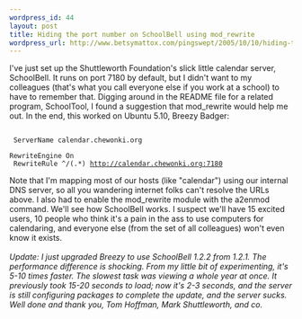 ```yaml
--- 
wordpress_id: 44
layout: post
title: Hiding the port number on SchoolBell using mod_rewrite
wordpress_url: http://www.betsymattox.com/pingswept/2005/10/10/hiding-the-port-number-on-schoolbell-using-mod_rewrite/
---
```

I've just set up the Shuttleworth Foundation's slick little calendar server, SchoolBell. It runs on port 7180 by default, but I didn't want to my colleagues (that's what you call everyone else if you work at a school) to have to remember that. Digging around in the README file for a related program, SchoolTool, I found a suggestion that mod_rewrite would help me out.
In the end, this worked on Ubuntu 5.10, Breezy Badger:<br />
<code><br />
<br />
    ServerName calendar.chewonki.org<br />
    RewriteEngine On<br />
    RewriteRule ^/(.*) http://calendar.chewonki.org:7180<br />
</code>
Note that I'm mapping most of our hosts (like "calendar") using our internal DNS server, so all you wandering internet folks can't resolve the URLs above. I also had to enable the mod_rewrite module with the a2enmod command.
We'll see how SchoolBell works. I suspect we'll have 15 excited users, 10 people who think it's a pain in the ass to use computers for calendaring, and everyone else (from the set of all colleagues) won't even know it exists.<br />
<em><br />
Update: I just upgraded Breezy to use SchoolBell 1.2.2 from 1.2.1. The performance difference is shocking. From my little bit of experimenting, it's 5-10 times faster. The slowest task was viewing a whole year at once. It previously took 15-20 seconds to load; now it's 2-3 seconds, and the server is still configuring packages to complete the update, *and* the server sucks. Well done and thank you, Tom Hoffman, Mark Shuttleworth, and co.</em>

